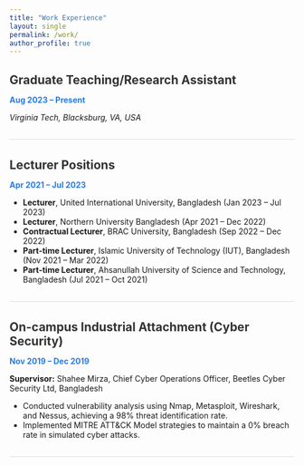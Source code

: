 ```yaml
---
title: "Work Experience"
layout: single
permalink: /work/
author_profile: true
---
```


<style>
  .archive__item {
    margin-bottom: 2rem;
    padding-bottom: 1rem;
    border-bottom: 1px solid #ddd;
  }
  .archive__item-title {
    color: #333333;
    margin-bottom: 0.5rem;
  }
</style>

<div class="archive__item">
  <h2 class="archive__item-title">Graduate Teaching/Research Assistant</h2>
  <p><strong style="color:#2a7ae2;">Aug 2023 – Present</strong></p>
  <p><i>Virginia Tech, Blacksburg, VA, USA</i></p>
</div>

<div class="archive__item">
  <h2 class="archive__item-title">Lecturer Positions</h2>
  <p><strong style="color:#2a7ae2;">Apr 2021 – Jul 2023</strong></p>
  <ul>
    <li><strong>Lecturer</strong>, United International University, Bangladesh (Jan 2023 – Jul 2023)</li>
    <li><strong>Lecturer</strong>, Northern University Bangladesh (Apr 2021 – Dec 2022)</li>
    <li><strong>Contractual Lecturer</strong>, BRAC University, Bangladesh (Sep 2022 – Dec 2022)</li>
    <li><strong>Part-time Lecturer</strong>, Islamic University of Technology (IUT), Bangladesh (Nov 2021 – Mar 2022)</li>
    <li><strong>Part-time Lecturer</strong>, Ahsanullah University of Science and Technology, Bangladesh (Jul 2021 – Oct 2021)</li>
  </ul>
</div>

<div class="archive__item">
  <h2 class="archive__item-title">On-campus Industrial Attachment (Cyber Security)</h2>
  <p><strong style="color:#2a7ae2;">Nov 2019 – Dec 2019</strong></p>
  <p><strong>Supervisor:</strong> Shahee Mirza, Chief Cyber Operations Officer, Beetles Cyber Security Ltd, Bangladesh</p>
  <ul>
    <li>Conducted vulnerability analysis using Nmap, Metasploit, Wireshark, and Nessus, achieving a 98% threat identification rate.</li>
    <li>Implemented MITRE ATT&CK Model strategies to maintain a 0% breach rate in simulated cyber attacks.</li>
  </ul>
</div>
